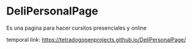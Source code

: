 # DeliPersonalPage
Es una pagina para hacer cursitos presenciales y online


temporal link:
https://tetradogopenprojects.github.io/DeliPersonalPage/
